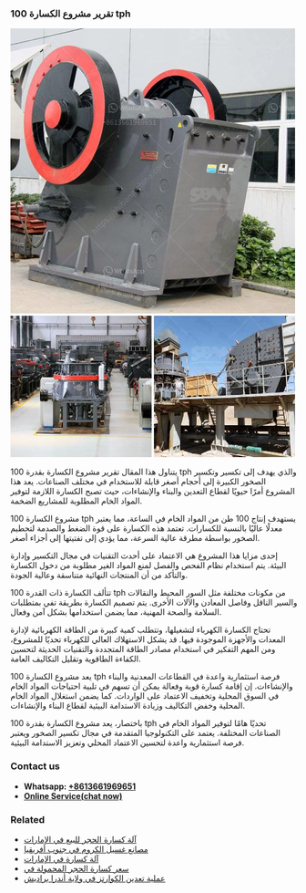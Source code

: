 <h3>تقرير مشروع الكسارة 100 tph</h3><img src='1701850710.jpg' alt=''><p>يتناول هذا المقال تقرير مشروع الكسارة بقدرة 100 tph والذي يهدف إلى تكسير وتكسير الصخور الكبيرة إلى أحجام أصغر قابلة للاستخدام في مختلف الصناعات. يعد هذا المشروع أمرًا حيويًا لقطاع التعدين والبناء والإنشاءات، حيث تصبح الكسارة اللازمة لتوفير المواد الخام المطلوبة للمشاريع الضخمة.</p><p>مشروع الكسارة 100 tph يستهدف إنتاج 100 طن من المواد الخام في الساعة، مما يعتبر معدلًا عاليًا بالنسبة للكسارات. تعتمد هذه الكسارة على قوة الضغط والصدمة لتحطيم الصخور بواسطة مطرقة عالية السرعة، مما يؤدي إلى تفتيتها إلى أجزاء أصغر.</p><p>إحدى مزايا هذا المشروع هي الاعتماد على أحدث التقنيات في مجال التكسير وإدارة البيئة. يتم استخدام نظام الفحص والفصل لمنع المواد الغير مطلوبة من دخول الكسارة والتأكد من أن المنتجات النهائية متناسقة وعالية الجودة.</p><p>تتألف الكسارة ذات القدرة 100 tph من مكونات مختلفة مثل السور المحيط والنقالات والسير الناقل وفاصل المعادن والآلات الأخرى. يتم تصميم الكسارة بطريقة تفي بمتطلبات السلامة والصحة المهنية، مما يضمن استخدامها بشكل آمن وفعال.</p><p>تحتاج الكسارة الكهرباء لتشغيلها، وتتطلب كمية كبيرة من الطاقة الكهربائية لإدارة المعدات والأجهزة الموجودة فيها. قد يشكل الاستهلاك العالي للكهرباء تحديًا للمشروع، ومن المهم التفكير في استخدام مصادر الطاقة المتجددة والتقنيات الحديثة لتحسين الكفاءة الطاقوية وتقليل التكاليف العامة.</p><p>يعد مشروع الكسارة 100 tph فرصة استثمارية واعدة في القطاعات المعدنية والبناء والإنشاءات. إن إقامة كسارة قوية وفعالة يمكن أن تسهم في تلبية احتياجات المواد الخام في السوق المحلية وتخفيف الاعتماد على الواردات. كما يضمن استغلال المواد الخام المحلية وخفض التكاليف وزيادة الاستدامة البيئية لقطاع البناء والإنشاءات.</p><p>باختصار، يعد مشروع الكسارة بقدرة 100 tph تحديًا هامًا لتوفير المواد الخام في الصناعات المختلفة. يعتمد على التكنولوجيا المتقدمة في مجال تكسير الصخور ويعتبر فرصة استثمارية واعدة لتحسين الاعتماد المحلي وتعزيز الاستدامة البيئية.</p><h3>Contact us</h3><ul><li><strong>Whatsapp:&nbsp;<a href="https://wa.me/8613661969651">+8613661969651</a></strong></li><li><a href="https://swt.shibang-china.com/?git&amp;zhl&amp;تقرير مشروع الكسارة 100 tph"><strong>Online Service(chat now)</strong></a></li></ul><h3>Related</h3><ul><li><a href='آلة كسارة الحجر للبيع في الإمارات.md'>آلة كسارة الحجر للبيع في الإمارات</a></li><li><a href='مصانع غسيل الكروم في جنوب أفريقيا.md'>مصانع غسيل الكروم في جنوب أفريقيا</a></li><li><a href='آلة كسارة في الإمارات.md'>آلة كسارة في الإمارات</a></li><li><a href='سعر كسارة الحجر المحمولة في.md'>سعر كسارة الحجر المحمولة في</a></li><li><a href='عملية تعدين الكوارتز في ولاية أندرا براديش.md'>عملية تعدين الكوارتز في ولاية أندرا براديش</a></li></ul>
